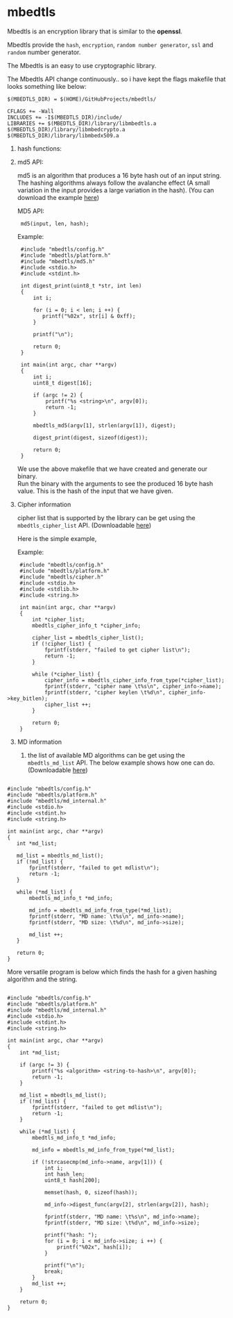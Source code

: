 # mbedtls

Mbedtls is an encryption library that is similar to the **openssl**.

Mbedtls provide the `hash`, `encryption`, `random number generator`, `ssl` and `random` number generator.

The Mbedtls is an easy to use cryptographic library.

The Mbedtls API change continuously.. so i have kept the flags  makefile that looks something like below:

    $(MBEDTLS_DIR) = $(HOME)/GitHubProjects/mbedtls/
    
    CFLAGS += -Wall
    INCLUDES += -I$(MBEDTLS_DIR)/include/
    LIBRARIES += $(MBEDTLS_DIR)/library/libmbedtls.a $(MBEDTLS_DIR)/library/libmbedcrypto.a $(MBEDTLS_DIR)/library/libmbedx509.a

1. hash functions:
  1. md5 API:
    
     md5 is an algorithm that produces a 16 byte hash out of an input string. The hashing algorithms always follow the avalanche effect (A small variation in the input provides a large variation in the hash). (You can download the example [here](https://github.com/DevNaga/gists/blob/master/hash_Test.c))
     
     MD5 API:     
      
          md5(input, len, hash);

     Example:
     
          #include "mbedtls/config.h"
          #include "mbedtls/platform.h"
          #include "mbedtls/md5.h"
          #include <stdio.h>
          #include <stdint.h>
          
          int digest_print(uint8_t *str, int len)
          {
              int i;
              
              for (i = 0; i < len; i ++) {
                 printf("%02x", str[i] & 0xff);
              }
              
              printf("\n");
              
              return 0;
          }
          
          int main(int argc, char **argv)
          {
              int i;
              uint8_t digest[16];
              
              if (argc != 2) {
                  printf("%s <string>\n", argv[0]);
                  return -1;
              }
              
              mbedtls_md5(argv[1], strlen(argv[1]), digest);
              
              digest_print(digest, sizeof(digest));
              
              return 0;
          }
          
     We use the above makefile that we have created and generate our binary.      
     Run the binary with the arguments to see the produced 16 byte hash value. This is the hash of the input that we have given.
     
2. Cipher information

    cipher list that is supported by the library can be get using the `mbedtls_cipher_list` API. (Downloadable [here](https://github.com/DevNaga/gists/blob/master/cipher_list.c))

    Here is the simple example,

    Example:
```
    #include "mbedtls/config.h"
    #include "mbedtls/platform.h"
    #include "mbedtls/cipher.h"
    #include <stdio.h>
    #include <stdlib.h>
    #include <string.h>

    int main(int argc, char **argv)
    {
	    int *cipher_list;
	    mbedtls_cipher_info_t *cipher_info;

	    cipher_list = mbedtls_cipher_list();
    	if (!cipher_list) {
	    	fprintf(stderr, "failed to get cipher list\n");
		    return -1;
	    }

	    while (*cipher_list) {
		    cipher_info = mbedtls_cipher_info_from_type(*cipher_list);
		    fprintf(stderr, "cipher name \t%s\n", cipher_info->name);
		    fprintf(stderr, "cipher keylen \t%d\n", cipher_info->key_bitlen);
	    	cipher_list ++;
	    }

	    return 0;
    }
```

3. MD information

   1. the list of available MD algorithms can be get using the `mbedtls_md_list` API. The below example shows how one can do.
 (Downloadable [here](https://github.com/DevNaga/gists/blob/master/md_list.c))
 
 
 ```
 
#include "mbedtls/config.h"
#include "mbedtls/platform.h"
#include "mbedtls/md_internal.h"
#include <stdio.h>
#include <stdint.h>
#include <string.h>

int main(int argc, char **argv)
{
	int *md_list;

	md_list = mbedtls_md_list();
	if (!md_list) {
		fprintf(stderr, "failed to get mdlist\n");
		return -1;
	}

	while (*md_list) {
		mbedtls_md_info_t *md_info;

		md_info = mbedtls_md_info_from_type(*md_list);
		fprintf(stderr, "MD name: \t%s\n", md_info->name);
		fprintf(stderr, "MD size: \t%d\n", md_info->size);

		md_list ++;
	}

	return 0;
}

```

More versatile program is below which finds the hash for a given hashing algorithm and the string.

```

#include "mbedtls/config.h"
#include "mbedtls/platform.h"
#include "mbedtls/md_internal.h"
#include <stdio.h>
#include <stdint.h>
#include <string.h>

int main(int argc, char **argv)
{
	int *md_list;

    if (argc != 3) {
    	printf("%s <algorithm> <string-to-hash>\n", argv[0]);
    	return -1;
    }

	md_list = mbedtls_md_list();
	if (!md_list) {
		fprintf(stderr, "failed to get mdlist\n");
		return -1;
	}

	while (*md_list) {
		mbedtls_md_info_t *md_info;

		md_info = mbedtls_md_info_from_type(*md_list);

        if (!strcasecmp(md_info->name, argv[1])) {
        	int i;
        	int hash_len;
        	uint8_t hash[200];

            memset(hash, 0, sizeof(hash));

        	md_info->digest_func(argv[2], strlen(argv[2]), hash);

            fprintf(stderr, "MD name: \t%s\n", md_info->name);
    		fprintf(stderr, "MD size: \t%d\n", md_info->size);

        	printf("hash: ");
        	for (i = 0; i < md_info->size; i ++) {
        		printf("%02x", hash[i]);
        	}

        	printf("\n");
        	break;
        }
		md_list ++;
	}

	return 0;
}

```
